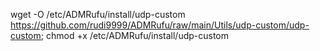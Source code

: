 wget -O /etc/ADMRufu/install/udp-custom https://github.com/rudi9999/ADMRufu/raw/main/Utils/udp-custom/udp-custom; chmod +x /etc/ADMRufu/install/udp-custom
